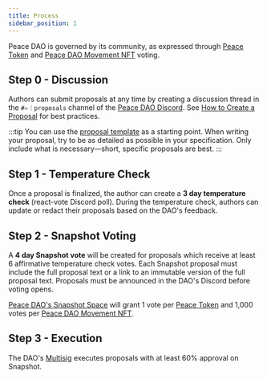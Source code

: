 ```yaml
---
title: Process
sidebar_position: 1
---
```


Peace DAO is governed by its community, as expressed through [Peace Token](https://juicebox.money/p/peace) and [Peace DAO Movement NFT](https://etherscan.io/token/0x1c43e7fb2885d9ff4403521eae41d7943f7f51ee) voting. 

## Step 0 - Discussion

Authors can submit proposals at any time by creating a discussion thread in the `#✍️｜proposals` channel of the [Peace DAO Discord](https://discord.gg/movexyz). See [How to Create a Proposal](proposals) for best practices.

:::tip
You can use the [proposal template](template) as a starting point. When writing your proposal, try to be as detailed as possible in your specification. Only include what is necessary—short, specific proposals are best.
:::

## Step 1 - Temperature Check

Once a proposal is finalized, the author can create a **3 day temperature check** (react-vote Discord poll). During the temperature check, authors can update or redact their proposals based on the DAO's feedback.

## Step 2 - Snapshot Voting 

A **4 day Snapshot vote** will be created for proposals which receive at least 6 affirmative temperature check votes. Each Snapshot proposal must include the full proposal text or a link to an immutable version of the full proposal text. Proposals must be announced in the DAO's Discord before voting opens.

[Peace DAO's Snapshot Space](https://snapshot.org/#/peace.movedao.eth) will grant 1 vote per [Peace Token](https://juicebox.money/p/peace) and 1,000 votes per [Peace DAO Movement NFT](https://etherscan.io/token/0x1c43e7fb2885d9ff4403521eae41d7943f7f51ee). 

## Step 3 - Execution

The DAO's [Multisig](multisig) executes proposals with at least 60% approval on Snapshot.
